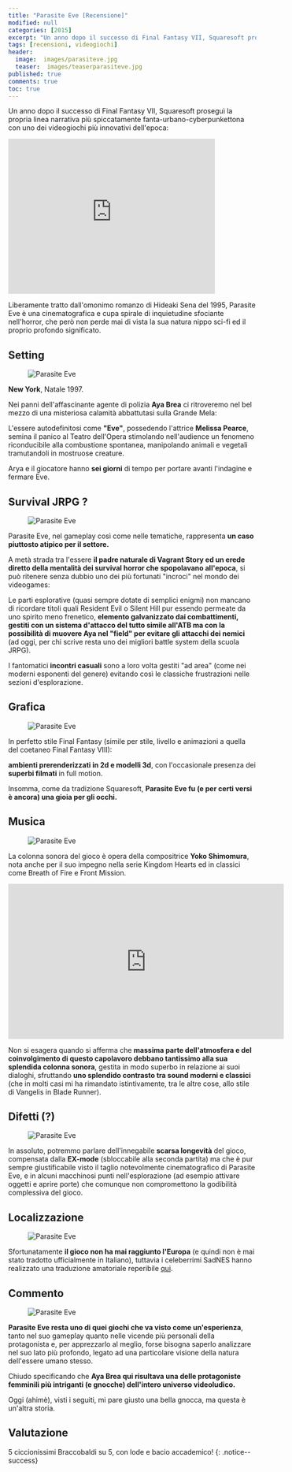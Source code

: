 ```yaml
---
title: "Parasite Eve [Recensione]"
modified: null
categories: [2015]
excerpt: "Un anno dopo il successo di Final Fantasy VII, Squaresoft proseguì la propria linea narrativa più spiccatamente fanta-urbano-cyberpunkettona con..."
tags: [recensioni, videogiochi]
header:  
  image:  images/parasiteve.jpg
  teaser:  images/teaserparasiteve.jpg 
published: true
comments: true
toc: true
---
```


Un anno dopo il successo di Final Fantasy VII, Squaresoft proseguì la propria linea narrativa più spiccatamente fanta-urbano-cyberpunkettona con uno dei videogiochi più innovativi dell'epoca:

<iframe width="420" height="315" src="https://www.youtube.com/embed/BPyR9qgcdAU" frameborder="0" allowfullscreen></iframe>

Liberamente tratto dall'omonimo romanzo di Hideaki Sena del 1995, Parasite Eve è una cinematografica e cupa spirale di inquietudine sfociante nell'horror, che però non perde mai di vista la sua natura nippo sci-fi ed il proprio profondo significato.

## Setting

<figure>
	<img src="https://4.bp.blogspot.com/-r1jteAGVYUM/VmMHwQhv9oI/AAAAAAAANaA/Ey_1cceakGg/s320/parasite-eve-freeze.jpg" alt="Parasite Eve">
</figure>

**New York**, Natale 1997.

Nei panni dell'affascinante agente di polizia **Aya Brea** ci ritroveremo nel bel mezzo di una misteriosa calamità abbattutasi sulla Grande Mela:

L'essere autodefinitosi come **"Eve"**, possedendo l'attrice **Melissa Pearce**, semina il panico al Teatro dell'Opera stimolando nell'audience un fenomeno riconducibile alla combustione spontanea, manipolando animali e vegetali tramutandoli in mostruose creature.

Arya e il giocatore hanno **sei giorni** di tempo per portare avanti l'indagine e fermare Eve.

## Survival JRPG ?

<figure>
	<img src="https://4.bp.blogspot.com/-WWvqKKr9BBM/VmMIJbZja1I/AAAAAAAANaI/on_bVNKekZw/s320/pe1.jpg" alt="Parasite Eve">
</figure>

Parasite Eve, nel gameplay così come nelle tematiche, rappresenta **un caso piuttosto atipico per il settore.**

A metà strada tra l'essere **il padre naturale di Vagrant Story ed un erede diretto della mentalità dei survival horror che spopolavano all'epoca**, si può ritenere senza dubbio uno dei più fortunati "incroci" nel mondo dei videogames:

Le parti esplorative (quasi sempre dotate di semplici enigmi) non mancano di ricordare titoli quali Resident Evil o Silent Hill pur essendo permeate da uno spirito meno frenetico, **elemento galvanizzato dai combattimenti, gestiti con un sistema d'attacco del tutto simile all'ATB ma con la possibilità di muovere Aya nel "field" per evitare gli attacchi dei nemici** (ad oggi, per chi scrive resta uno dei migliori battle system della scuola JRPG).

I fantomatici **incontri casuali** sono a loro volta gestiti "ad area" (come nei moderni esponenti del genere) evitando così le classiche frustrazioni nelle sezioni d'esplorazione.

## Grafica

<figure>
	<img src="https://3.bp.blogspot.com/-pWOh5CZPOHk/VmMQo8zFhdI/AAAAAAAANaY/nInDtdOqPGU/s320/parasite_eve.jpg" alt="Parasite Eve">
</figure>

In perfetto stile Final Fantasy (simile per stile, livello e animazioni a quella del coetaneo Final Fantasy VIII): 

**ambienti prerenderizzati in 2d e modelli 3d**, con l'occasionale presenza dei **superbi filmati** in full motion. 

Insomma, come da tradizione Squaresoft, **Parasite Eve fu (e per certi versi è ancora) una gioia per gli occhi.**

## Musica

<figure>
	<img src="https://1.bp.blogspot.com/-1W4pd85aV3Y/VmMQ_bL_vFI/AAAAAAAANag/jGh4C7NHLgM/s320/70-capture_04062011_224038.jpg" alt="Parasite Eve">
</figure>

La colonna sonora del gioco è opera della compositrice **Yoko Shimomura**, nota anche per il suo impegno nella serie Kingdom Hearts ed in classici come Breath of Fire e Front Mission.

<iframe width="560" height="315" src="https://www.youtube.com/embed/AKBJ-WKQlEg" frameborder="0" allowfullscreen></iframe>

Non si esagera quando si afferma che **massima parte dell'atmosfera e del coinvolgimento di questo capolavoro debbano tantissimo alla sua splendida colonna sonora**, gestita in modo superbo in relazione ai suoi dialoghi, sfruttando **uno splendido contrasto tra sound moderni e classici** (che in molti casi mi ha rimandato istintivamente, tra le altre cose, allo stile di Vangelis in Blade Runner). 

## Difetti (?)

<figure>
	<img src="https://2.bp.blogspot.com/--6NDEt7Oy18/VmMR7bGDFeI/AAAAAAAANa0/jyO7sANstC4/s320/parasite.jpg" alt="Parasite Eve">
</figure>

In assoluto, potremmo parlare dell'innegabile **scarsa longevità** del gioco, compensata dalla **EX-mode** (sbloccabile alla seconda partita) ma che è pur sempre giustificabile visto il taglio notevolmente cinematografico di Parasite Eve, e in alcuni macchinosi punti nell'esplorazione (ad esempio attivare oggetti e aprire porte) che comunque non compromettono la godibilità complessiva del gioco. 

## Localizzazione

<figure>
	<img src="https://1.bp.blogspot.com/-ASAM_U-Hqa0/VmMRqP5bX3I/AAAAAAAANas/Cn_2GfSd4DQ/s320/parasite%2Beve%2Bmenu.jpg" alt="Parasite Eve">
</figure>

Sfortunatamente **il gioco non ha mai raggiunto l'Europa** (e quindi non è mai stato tradotto ufficialmente in Italiano), tuttavia i celeberrimi SadNES hanno realizzato una traduzione amatoriale reperibile [qui](https://www.sadnescity.it/traduzioni/pe/pe.php). 

## Commento

<figure>
	<img src="https://2.bp.blogspot.com/-vnnMIPZGSNY/VmMShkzPSiI/AAAAAAAANa8/Wni1CQJIUt8/s320/arya.jpg" alt="Parasite Eve">
</figure>

**Parasite Eve resta uno di quei giochi che va visto come un'esperienza**, tanto nel suo gameplay quanto nelle vicende più personali della protagonista e, per apprezzarlo al meglio, forse bisogna saperlo analizzare nel suo lato più profondo, legato ad una particolare visione della natura dell'essere umano stesso.

Chiudo specificando che **Aya Brea qui risultava una delle protagoniste femminili più intriganti (e gnocche) dell'intero universo videoludico.**

Oggi (ahimè), visti i seguiti, mi pare giusto una bella gnocca, ma questa è un'altra storia.

## Valutazione

5 ciccionissimi Braccobaldi su 5, con lode e bacio accademico!
{: .notice--success}